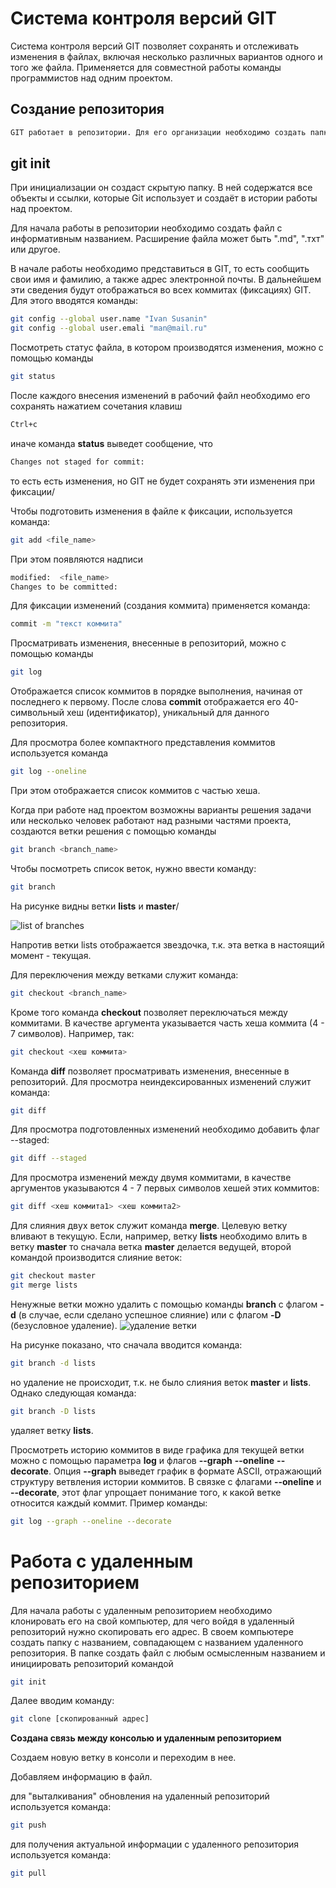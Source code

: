 # Система контроля версий GIT

Система контроля версий GIT позволяет сохранять и отслеживать изменения в файлах, включая несколько различных вариантов одного и того же файла. Применяется для совместной работы команды программистов над одним проектом.

## Создание репозитория
```sh
GIT работает в репозитории. Для его организации необходимо создать папку, с помощью команд терминала войти в нее и набрать команду: 
 ```
## **git init**

При инициализации он создаст скрытую папку. В ней содержатся все объекты и ссылки, которые Git использует и создаёт в истории работы над проектом.

Для начала работы в репозитории необходимо создать файл с информативным названием. Расширение файла может быть ".md", ".тхт" или другое. 

В начале работы необходимо представиться в GIT, то есть сообщить свои имя и фамилию, а также адрес электронной почты. В дальнейшем эти сведения будут отображаться во всех коммитах (фиксациях) GIT. Для этого вводятся команды:
```sh
git config --global user.name "Ivan Susanin"
git config --global user.emali "man@mail.ru"
```
Посмотреть статус файла, в котором производятся изменения, можно с помощью команды
```sh
git status
```
После каждого внесения изменений в рабочий файл необходимо его сохранять нажатием сочетания клавиш
```sh
Ctrl+c
```
иначе команда __status__ выведет сообщение, что 

```sh
Changes not staged for commit:
```
то есть есть изменения, но GIT не будет сохранять эти изменения при фиксации/

Чтобы подготовить изменения в файле к фиксации, используется команда:
```sh
git add <file_name>
```
При этом появляются надписи   
```sh 
modified:  <file_name>
Changes to be committed:
```
Для фиксации изменений (создания коммита) применяется команда:
```sh
commit -m "текст коммита"
```

Просматривать изменения, внесенные в репозиторий, можно с помощью команды
```sh
git log
```
Отображается список коммитов в порядке выполнения, начиная от последнего к первому. После слова **commit** отображается его 40-символьный хеш (идентификатор), уникальный для данного репозитория.

Для просмотра более компактного представления коммитов используется команда
```sh
git log --oneline
```
При этом отображается список коммитов с частью хеша.

Когда при работе над проектом возможны варианты решения задачи или несколько человек работают над разными частями проекта, создаются ветки решения с помощью команды
```sh
git branch <branch_name>
```
Чтобы посмотреть список веток, нужно ввести команду:
```sh
git branch
```
На рисунке видны ветки **lists** и **master**/

![list of branches](branches_GIT.jpg)

Напротив ветки lists отображается звездочка, т.к. эта ветка в настоящий момент - текущая.


Для переключения между ветками служит команда:
```sh
git checkout <branch_name>
```
Кроме того команда **checkout** позволяет переключаться между коммитами. В качестве аргумента указывается часть хеша коммита (4 - 7 символов). Например, так:
```sh
git checkout <хеш коммита>
```
Команда **diff** позволяет просматривать изменения, внесенные в репозиторий. Для просмотра неиндексированных изменений служит команда:
```sh
git diff
```
Для просмотра подготовленных изменений необходимо добавить флаг --staged:
```sh
git diff --staged
```
Для просмотра изменений между двумя коммитами, в качестве аргументов указываются 4 - 7 первых символов хешей этих коммитов:
```sh
git diff <хеш коммита1> <хеш коммита2>
```
Для слияния двух веток служит команда **merge**.
Целевую ветку вливают в текущую. Если, например, ветку **lists** необходимо влить в ветку **master** то сначала ветка **master** делается ведущей, второй командой производится слияние веток:
```sh
git checkout master
git merge lists
```
Ненужные ветки можно удалить с помощью команды **branch** с флагом **-d** (в случае, если сделано успешное слияние) или с флагом **-D** (безусловное удаление).
![удаление ветки](del_branch.jpg)

На рисунке показано, что сначала вводится команда:
```sh
git branch -d lists
```
но удаление не происходит, т.к. не было слияния веток **master** и **lists**. Однако следующая команда:
```sh
git branch -D lists
``` 
удаляет ветку **lists**.

Просмотреть историю коммитов в виде графика для текущей ветки можно с помощью параметра **log** и флагов **--graph** **--oneline** **--decorate**. Опция **--graph** выведет график в формате ASCII, отражающий структуру ветвления истории коммитов. В связке с флагами **--oneline** и **--decorate**, этот флаг упрощает понимание того, к какой ветке относится каждый коммит. Пример команды:
```sh
git log --graph --oneline --decorate
```
# Работа с удаленным репозиторием

Для начала работы с удаленным репозиторием необходимо клонировать его на свой компьютер, для чего войдя в удаленный репозиторий нужно скопировать его адрес. В своем компьютере создать папку с названием, совпадающем с названием удаленного репозитория. В папке создать файл с любым осмысленным названием и инициировать репозиторий командой 
```sh
git init
```
Далее вводим команду:
```sh
git clone [скопированный адрес]
```
**Создана связь между консолью и удаленным репозиторием**

Создаем новую ветку в консоли и переходим в нее.

Добавляем информацию в файл.

для "выталкивания" обновления на удаленный репозиторий используется команда:
```sh
git push
```
для получения актуальной информации с удаленного репозитория используется команда:
```sh
git pull
```
